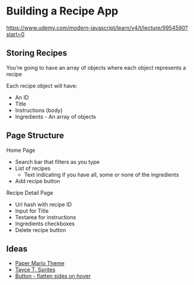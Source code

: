 
# Building a Recipe App

https://www.udemy.com/modern-javascript/learn/v4/t/lecture/9954590?start=0

## Storing Recipes
You're going to have an array of objects where each object represents a recipe

Each recipe object will have:
* An ID
* Title
* Instructions (body)
* Ingredients - An array of objects

## Page Structure

Home Page
* Search bar that filters as you type
* List of recipes
    * Text indicating if you have all, some or none of the ingredients
* Add recipe button

Recipe Detail Page
* Url hash with recipe ID
* Input for Title
* Textarea for instructions
* Ingredients checkboxes
* Delete recipe button

## Ideas
* [Paper Mario Theme](https://www.mariowiki.com/List_of_Tayce_T._recipes)
* [Tayce T. Sprites](https://www.spriters-resource.com/fullview/106157/)
* [Button - flatten sides on hover](https://codepen.io/ashleynolan/pen/djpCG)